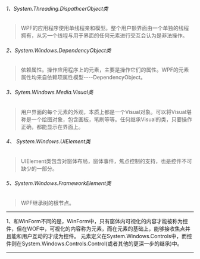 ###### 1、System.Threading.DispathcerObject类
>WPF的应用程序使用单线程亲和模型。整个用户额界面由一个单独的线程拥有，从另一个线程与用于界面的任何元素进行交互会认为是非法操作。

###### 2、System.Windows.DependencyObject类
>依赖属性。操作应用程序上的元素，主要是操作它们的属性。WPF的元素属性均来自依赖项属性模型----DependencyObject。

###### 3、Sytem.Windows.Media.Visual类
>用户界面的每个元素的外观，本质上都是一个Visual对象。可以将Visual堪称是一个绘图对象，包含画板，笔刷等等。任何继承Visual的类，只要操作正确，都能显示在界面上。

###### 4、 System.Windows.UIElement类
>UIElement类包含对窗体布局，窗体事件，焦点控制的支持，也是控件不可缺少的一部分。

###### 5、System.Windows.FrameworkElement类
>WPF继承树的根节点。

---

1、和WinForm不同的是，WinForm中，只有窗体内可视化的内容才能被称为控件，但在WOF中，可视化的内容称为元素，而在元素的基础上，能够接收焦点并且能和用户互动的才成为控件。
元素定义在System.Windows.Controls中，而控件则在System.Windows.Controls.Control(或者其他的更深一步的继承)中。

---
